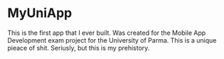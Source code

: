 # MyUniApp

This is the first app that I ever built. 
Was created for the Mobile App Development exam project for the University of Parma.
This is a unique pieace of shit. Seriusly, but this is my prehistory.
